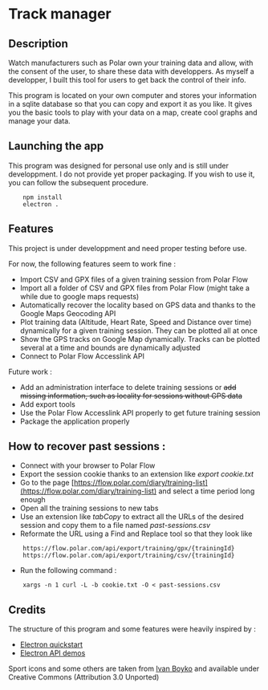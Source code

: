 # Track manager

## Description

Watch manufacturers such as Polar own your training data and allow, with the consent of the user, to share these data with developpers.
As myself a developper, I built this tool for users to get back the control of their info.

This program is located on your own computer and stores your information in a sqlite database so that you can copy and export it as you like.
It gives you the basic tools to play with your data on a map, create cool graphs and manage your data.

## Launching the app

This program was designed for personal use only and is still under developpment.
I do not provide yet proper packaging.
If you wish to use it, you can follow the subsequent procedure.

```
    npm install
    electron .
```

## Features

This project is under developpment and need proper testing before use.

For now, the following features seem to work fine :

- Import CSV and GPX files of a given training session from Polar Flow
- Import all a folder of CSV and GPX files from Polar Flow (might take a while due to google maps requests)
- Automatically recover the locality based on GPS data and thanks to the Google Maps Geocoding API
- Plot training data (Altitude, Heart Rate, Speed and Distance over time) dynamically for a given training session. They can be plotted all at once
- Show the GPS tracks on Google Map dynamically. Tracks can be plotted several at a time and bounds are dynamically adjusted
- Connect to Polar Flow Accesslink API

Future work :

- Add an administration interface to delete training sessions or ~~add missing information, such as locality for sessions without GPS data~~
- Add export tools
- Use the Polar Flow Accesslink API properly to get future training session
- Package the application properly

## How to recover past sessions :

- Connect with your browser to Polar Flow
- Export the session cookie thanks to an extension like *export cookie.txt*
- Go to the page [https://flow.polar.com/diary/training-list](https://flow.polar.com/diary/training-list) and select a time period long enough
- Open all the training sessions to new tabs
- Use an extension like *tabCopy* to extract all the URLs of the desired session and copy them to a file named *past-sessions.csv*
- Reformate the URL using a Find and Replace tool so that they look like
```
    https://flow.polar.com/api/export/training/gpx/{trainingId}
    https://flow.polar.com/api/export/training/csv/{trainingId}
```
- Run the following command :
```
    xargs -n 1 curl -L -b cookie.txt -O < past-sessions.csv
```

## Credits

The structure of this program and some features were heavily inspired by :

- [Electron quickstart](https://github.com/electron/electron-quick-start)
- [Electron API demos](https://github.com/electron/electron-api-demos)

Sport icons and some others are taken from [Ivan Boyko](https://www.iconfinder.com/visualpharm) and available under Creative Commons (Attribution 3.0 Unported)

